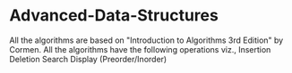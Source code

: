 # Advanced-Data-Structures
All the algorithms are based on "Introduction to Algorithms 3rd Edition" by Cormen.
All the algorithms have the following operations viz.,
			Insertion
			Deletion
			Search
			Display (Preorder/Inorder)
			
